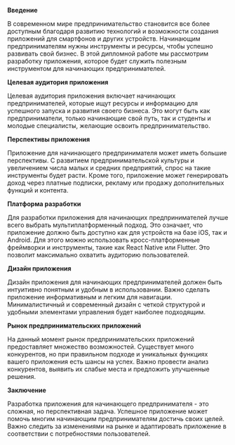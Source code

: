 **Введение**

В современном мире предпринимательство становится все более доступным благодаря развитию технологий и возможности создания приложений
для смартфонов и других устройств. Начинающим предпринимателям нужны инструменты и ресурсы, чтобы успешно развивать свой бизнес.
В этой дипломной работе мы рассмотрим разработку приложения, которое будет служить полезным инструментом для начинающих предпринимателей.

**Целевая аудитория приложения**

Целевая аудитория приложения включает начинающих предпринимателей, которые ищут ресурсы и информацию для успешного запуска и развития
своего бизнеса. Это могут быть как предприниматели, только начинающие свой путь, так и студенты и молодые специалисты, желающие освоить предпринимательство.

**Перспективы приложения**

Приложение для начинающего предпринимателя может иметь большие перспективы. С развитием предпринимательской культуры и увеличением
числа малых и средних предприятий, спрос на такие инструменты будет расти. Кроме того, приложение может генерировать доход через
платные подписки, рекламу или продажу дополнительных функций и контента.

**Платформа разработки**

Для разработки приложения для начинающих предпринимателей лучше всего выбрать мультиплатформенный подход. Это означает,
что приложение должно быть доступно как для устройств на базе iOS, так и Android. Для этого можно использовать кросс-платформенные
фреймворки и инструменты, такие как React Native или Flutter. Это позволит максимально охватить аудиторию пользователей.

**Дизайн приложения**

Дизайн приложения для начинающих предпринимателей должен быть интуитивно понятным и удобным в использовании. Важно сделать 
приложение информативным и легким для навигации. Минималистичный и современный дизайн с четкой структурой и удобными элементами
управления будет наиболее подходящим.

**Рынок предпринимательских приложений**

На данный момент рынок предпринимательских приложений предоставляет множество возможностей. Существует много конкурентов, 
но при правильном подходе и уникальных функциях вашего приложения есть шансы на успех. Важно провести анализ конкурентов, 
выявить их слабые места и предложить улучшенные решения.

**Заключение**

Разработка приложения для начинающего предпринимателя - это сложная, но перспективная задача. Успешное приложение может
помочь многим начинающим предпринимателям достичь своих целей. Важно следить за изменениями на рынке и адаптировать 
приложение в соответствии с потребностями пользователей.
